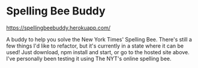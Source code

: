 # Spelling Bee Buddy

https://spellingbeebuddy.herokuapp.com/


A buddy to help you solve the New York Times' Spelling Bee. There's still a few things I'd like to refactor, but it's currently in a state where it can be used! Just download, npm install and start, or go to the hosted site above. I've personally been testing it using The NYT's online spelling bee.
